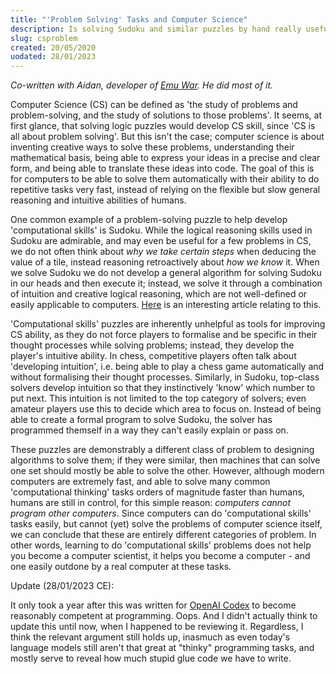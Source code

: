 ```yaml
---
title: "'Problem Solving' Tasks and Computer Science"
description: Is solving Sudoku and similar puzzles by hand really useful in building computer science ability? We don't think so.
slug: csproblem
created: 20/05/2020
uodated: 28/01/2023
---
```


*Co-written with Aidan, developer of [Emu War](/emu-war). He did most of it.*

Computer Science (CS) can be defined as 'the study of problems and problem-solving, and the study of solutions to those problems'.
It seems, at first glance, that solving logic puzzles would develop CS skill, since 'CS is all about problem solving'.
But this isn't the case; computer science is about inventing creative ways to solve these problems, understanding their mathematical basis, being able to express your ideas in a precise and clear form, and being able to translate these ideas into code.
The goal of this is for computers to be able to solve them automatically with their ability to do repetitive tasks very fast, instead of relying on the flexible but slow general reasoning and intuitive abilities of humans.

One common example of a problem-solving puzzle to help develop 'computational skills' is Sudoku.
While the logical reasoning skills used in Sudoku are admirable, and may even be useful for a few problems in CS, we do not often think about *why we take certain steps* when deducing the value of a tile, instead reasoning retroactively about *how we know* it.
When we solve Sudoku we do not develop a general algorithm for solving Sudoku in our heads and then execute it; instead, we solve it through a combination of intuition and creative logical reasoning, which are not well-defined or easily applicable to computers.
[Here](http://educ.jmu.edu/~arnoldea/MathMagHss.pdf) is an interesting article relating to this.

'Computational skills' puzzles are inherently unhelpful as tools for improving CS ability, as they do not force players to formalise and be specific in their thought processes while solving problems; instead, they develop the player's intuitive ability.
In chess, competitive players often talk about 'developing intuition', i.e. being able to play a chess game automatically and without formalising their thought processes.
Similarly, in Sudoku, top-class solvers develop intuition so that they instinctively 'know' which number to put next.
This intuition is not limited to the top category of solvers; even amateur players use this to decide which area to focus on.
Instead of being able to create a formal program to solve Sudoku, the solver has programmed themself in a way they can't easily explain or pass on.

These puzzles are demonstrably a different class of problem to designing algorithms to solve them; if they were similar, then machines that can solve one set should mostly be able to solve the other.
However, although modern computers are extremely fast, and able to solve many common 'computational thinking' tasks orders of magnitude faster than humans, humans are still in control, for this simple reason: *computers cannot program other computers*.
Since computers can do 'computational skills' tasks easily, but cannot (yet) solve the problems of computer science itself, we can conclude that these are entirely different categories of problem.
In other words, learning to do 'computational skills' problems does not help you become a computer scientist, it helps you become a computer - and one easily outdone by a real computer at these tasks.

Update (28/01/2023 CE):

It only took a year after this was written for [OpenAI Codex](https://openai.com/blog/openai-codex/) to become reasonably competent at programming. Oops. And I didn't actually think to update this until now, when I happened to be reviewing it. Regardless, I think the relevant argument still holds up, inasmuch as even today's language models still aren't that great at "thinky" programming tasks, and mostly serve to reveal how much stupid glue code we have to write.